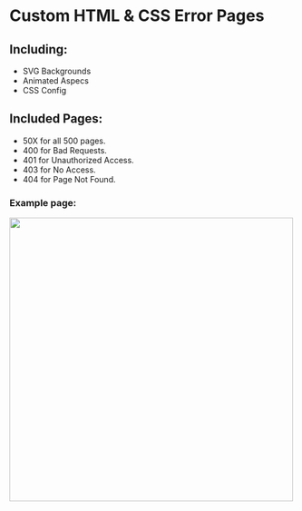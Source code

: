 # Custom HTML & CSS Error Pages

## Including:
- SVG Backgrounds
- Animated Aspecs
- CSS Config

## Included Pages:
- 50X for all 500 pages.
- 400 for Bad Requests.
- 401 for Unauthorized Access.
- 403 for No Access.
- 404 for Page Not Found.


### Example page:
<img src="https://cdns.morgan-lee.cc/storage/csn6z8n62nvf.png" width="500">